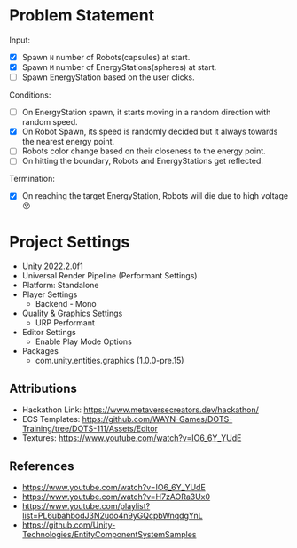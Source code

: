 # Problem Statement
Input:
- [x] Spawn `N` number of Robots(capsules) at start.
- [x] Spawn `M` number of EnergyStations(spheres) at start.
- [ ] Spawn EnergyStation based on the user clicks.

Conditions:
- [ ] On EnergyStation spawn, it starts moving in a random direction with random speed.
- [x] On Robot Spawn, its speed is randomly decided but it always towards the nearest energy point.
- [ ] Robots color change based on their closeness to the energy point.
- [ ] On hitting the boundary, Robots and EnergyStations get reflected.

Termination:
- [x] On reaching the target EnergyStation, Robots will die due to high voltage :dizzy_face:

# Project Settings
- Unity 2022.2.0f1
- Universal Render Pipeline (Performant Settings)
- Platform: Standalone
- Player Settings
    - Backend - Mono
- Quality & Graphics Settings
    - URP Performant
- Editor Settings
    - Enable Play Mode Options
- Packages
	- com.unity.entities.graphics (1.0.0-pre.15)

## Attributions

- Hackathon Link: https://www.metaversecreators.dev/hackathon/
- ECS Templates: https://github.com/WAYN-Games/DOTS-Training/tree/DOTS-111/Assets/Editor
- Textures: https://www.youtube.com/watch?v=IO6_6Y_YUdE

## References

- https://www.youtube.com/watch?v=IO6_6Y_YUdE
- https://www.youtube.com/watch?v=H7zAORa3Ux0
- https://www.youtube.com/playlist?list=PL6ubahbodJ3N2udo4n9yGQcpbWnqdgYnL
- https://github.com/Unity-Technologies/EntityComponentSystemSamples